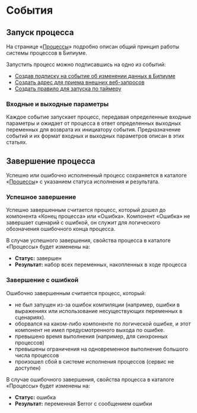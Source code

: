 # События

## Запуск процесса

На странице «[Процессы](../../structure/systemcatalogs/processes.md)» подробно описан общий принцип работы системы процессов в Бипиуме.

Запустить процесс можно подписавшись на одно из событий:

* [Создав подписку на событие об изменении данных в Бипиуме](datachanged.md)
* [Создать адрес для приема внешних веб-запросов](webrequests.md)
* [Создать правило для запуска по таймеру](../../../cases/automations/planirovshik-zadach.md)

### Входные и выходные параметры

Каждое событие запускает процесс, передавая определенные входные параметры и ожидает от процесса в ответ определенных выходных переменных для возврата их инициатору события. Предназначение событий и их формат входных и выходных параметров описан в этих статьях.

## Завершение процесса

Успешно или ошибочно исполненный процесс сохраняется в каталоге «[Процессы](../../structure/systemcatalogs/processes.md)» с указанием статуса исполнения и результата.

### Успешное завершение

Успешно завершенным считается процесс, который дошел до компонента «Конец процесса» или «Ошибка». Компонент «Ошибка» не завершает сценарий с ошибкой, он служит для логического обозначения ошибочного конца процесса.

В случае успешного завершения, свойства процесса в каталоге «Процессы» будет изменены на:

* **Статус:** завершен
* **Результат:** набор всех переменных, накопленных в ходе процесса

### Завершение с ошибкой

Ошибочно завершенным считается процесс, который:

* не был запущен из-за ошибок компиляции (например, ошибки в выражениях или использование несуществующих переменных в сценариях).
* оборвался на каком-либо компоненте по логической ошибке, и этот компонент не имел предусмотренного выхода по ошибке.
* превышено время выполнения (например, для синхронных процессов)
* превышены ограничения на одновременное выполнение большого числа процессов
* произошел сбой в системе исполнения процессов (сервис не доступен)

В случае ошибочного завершения, свойства процесса в каталоге «Процессы» будет изменены на:

* **Статус:** ошибка
* **Результат:** переменная $error с сообщением ошибки
